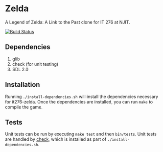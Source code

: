 # Zelda

A Legend of Zelda: A Link to the Past clone for IT 276 at NJIT.

[![Build Status](https://travis-ci.org/gjb7/it276-zelda.svg?branch=develop)](https://travis-ci.org/gjb7/it276-zelda)

## Dependencies

1. glib
2. check (for unit testing)
3. SDL 2.0

## Installation

Running `./install-dependencies.sh` will install the dependencies necessary for it276-zelda. Once the dependencies are installed, you can run `make` to compile the game.

## Tests

Unit tests can be run by executing `make test` and then `bin/tests`. Unit tests are handled by [check](http://check.sourceforge.net/), which is installed as part of `./install-dependencies.sh`.
